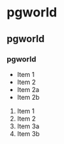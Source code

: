 # pgworld
## pgworld
### pgworld

* Item 1
* Item 2
 * Item 2a
 * Item 2b

1. Item 1
2. Item 2
  1. Item 3a
  2. Item 3b
